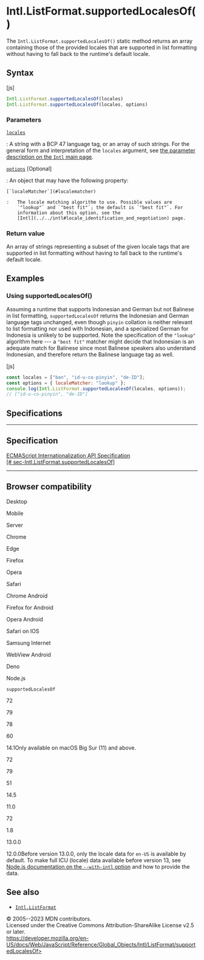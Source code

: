 Intl.ListFormat.supportedLocalesOf()
====================================

 
The `Intl.ListFormat.supportedLocalesOf()` static method returns an
array containing those of the provided locales that are supported in
list formatting without having to fall back to the runtime\'s default
locale.


 
Syntax
------

 
 
 
[js]


```js
Intl.ListFormat.supportedLocalesOf(locales)
Intl.ListFormat.supportedLocalesOf(locales, options)
```




 
### Parameters

 

[`locales`](#locales)

:   A string with a BCP 47 language tag, or an array of such strings.
    For the general form and interpretation of the `locales` argument,
    see [the parameter description on the `Intl` main
    page](../../intl#locales_argument).

[`options`](#options) [Optional]

:   An object that may have the following property:

    [`localeMatcher`](#localematcher)

    :   The locale matching algorithm to use. Possible values are
        `"lookup"` and `"best fit"`; the default is `"best fit"`. For
        information about this option, see the
        [Intl](../../intl#locale_identification_and_negotiation) page.



 
### Return value 

 
An array of strings representing a subset of the given locale tags that
are supported in list formatting without having to fall back to the
runtime\'s default locale.



 
Examples
--------


 
### Using supportedLocalesOf() 

 
Assuming a runtime that supports Indonesian and German but not Balinese
in list formatting, `supportedLocalesOf` returns the Indonesian and
German language tags unchanged, even though `pinyin` collation is
neither relevant to list formatting nor used with Indonesian, and a
specialized German for Indonesia is unlikely to be supported. Note the
specification of the `"lookup"` algorithm here --- a `"best fit"`
matcher might decide that Indonesian is an adequate match for Balinese
since most Balinese speakers also understand Indonesian, and therefore
return the Balinese language tag as well.

 
 
[js]


```js
const locales = ["ban", "id-u-co-pinyin", "de-ID"];
const options = { localeMatcher: "lookup" };
console.log(Intl.ListFormat.supportedLocalesOf(locales, options));
// ["id-u-co-pinyin", "de-ID"]
```




Specifications
--------------

 
  -------------------------------------------------------------------------------------------------------------------
  Specification
  -------------------------------------------------------------------------------------------------------------------
  [ECMAScript Internationalization API Specification\
  [\#
  sec-Intl.ListFormat.supportedLocalesOf]](https://tc39.es/ecma402/#sec-Intl.ListFormat.supportedLocalesOf)

  -------------------------------------------------------------------------------------------------------------------


Browser compatibility 
---------------------

 


Desktop

Mobile

Server

Chrome

Edge

Firefox

Opera

Safari

Chrome Android

Firefox for Android

Opera Android

Safari on IOS

Samsung Internet

WebView Android

Deno

Node.js

`supportedLocalesOf`

72

79

78

60

14.1Only available on macOS Big Sur (11) and above.

72

79

51

14.5

11.0

72

1.8

13.0.0

12.0.0Before version 13.0.0, only the locale data for `en-US` is
available by default. To make full ICU (locale) data available before
version 13, see [Node.js documentation on the `--with-intl`
option](https://nodejs.org/docs/latest/api/intl.html#intl_options_for_building_node_js)
and how to provide the data.

 
See also 
--------

 
-   [`Intl.ListFormat`](../listformat)



 
© 2005--2023 MDN contributors.\
Licensed under the Creative Commons Attribution-ShareAlike License v2.5
or later.\
https://developer.mozilla.org/en-US/docs/Web/JavaScript/Reference/Global_Objects/Intl/ListFormat/supportedLocalesOf>

